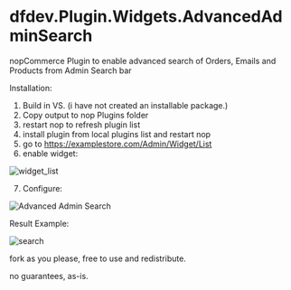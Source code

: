 # dfdev.Plugin.Widgets.AdvancedAdminSearch
nopCommerce Plugin to enable advanced search of Orders, Emails and Products from Admin Search bar

Installation: 
 1. Build in VS. (i have not created an installable package.)
  2. Copy output to nop Plugins folder
  3. restart nop to refresh plugin list
  4. install plugin from local plugins list and restart nop
  5. go to https://examplestore.com/Admin/Widget/List
  6. enable widget:
 
![widget_list](https://github.com/user-attachments/assets/6d968172-7a06-4bbb-b413-c49a2d0efcee)

7. Configure:

![Advanced Admin Search](https://github.com/user-attachments/assets/f35cba88-01b3-4e4f-94b8-f27367ea8cc3)

Result Example:

![search](https://github.com/user-attachments/assets/65f302a6-d999-4cc6-b16c-30bb72e07ca7)


fork as you please, free to use and redistribute.

no guarantees, as-is.
